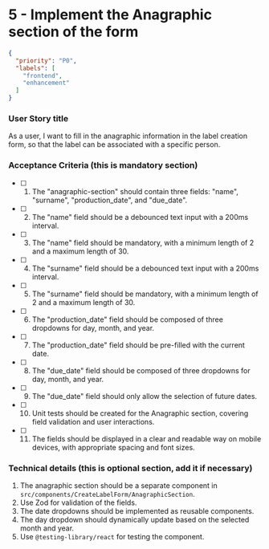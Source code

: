 # 5 - Implement the Anagraphic section of the form

```json
{
  "priority": "P0",
  "labels": [
    "frontend",
    "enhancement"
  ]
}
```

### User Story title

As a user, I want to fill in the anagraphic information in the label creation form, so that the label can be associated with a specific person.

### Acceptance Criteria (this is mandatory section)

- [ ] 1. The "anagraphic-section" should contain three fields: "name", "surname", "production_date", and "due_date".
- [ ] 2. The "name" field should be a debounced text input with a 200ms interval.
- [ ] 3. The "name" field should be mandatory, with a minimum length of 2 and a maximum length of 30.
- [ ] 4. The "surname" field should be a debounced text input with a 200ms interval.
- [ ] 5. The "surname" field should be mandatory, with a minimum length of 2 and a maximum length of 30.
- [ ] 6. The "production_date" field should be composed of three dropdowns for day, month, and year.
- [ ] 7. The "production_date" field should be pre-filled with the current date.
- [ ] 8. The "due_date" field should be composed of three dropdowns for day, month, and year.
- [ ] 9. The "due_date" field should only allow the selection of future dates.
- [ ] 10. Unit tests should be created for the Anagraphic section, covering field validation and user interactions.
- [ ] 11. The fields should be displayed in a clear and readable way on mobile devices, with appropriate spacing and font sizes.

### Technical details (this is optional section, add it if necessary)

1.  The anagraphic section should be a separate component in `src/components/CreateLabelForm/AnagraphicSection`.
2.  Use Zod for validation of the fields.
3.  The date dropdowns should be implemented as reusable components.
4.  The day dropdown should dynamically update based on the selected month and year.
5.  Use `@testing-library/react` for testing the component.
